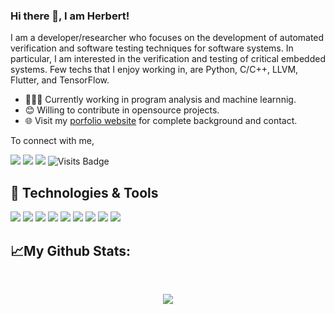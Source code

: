 ### Hi there 🖖, I am Herbert!

I am a developer/researcher who focuses on the development of automated verification and software testing techniques for software systems. In particular, I am interested in the verification and testing of critical embedded systems.
Few techs that I enjoy working in, are Python, C/C++, LLVM, Flutter, and TensorFlow. 

- 👨🏽‍💻 Currently working in program analysis and machine learnnig.
- 😊 Willing to contribute in opensource projects.
- 🌐 Visit my [porfolio website](https://hbgit.github.io) for complete background and contact.

To connect with me,

[<img src="https://img.shields.io/badge/twitter-%231DA1F2.svg?&style=for-the-badge&logo=twitter&logoColor=white" />](https://twitter.com/herberthb) [<img src="https://img.shields.io/badge/linkedin-%230077B5.svg?&style=for-the-badge&logo=linkedin&logoColor=white" />](https://www.linkedin.com/in/herbert-rocha-667781194) [<img src ="https://img.shields.io/badge/portfolio-web-%23.svg?&style=for-the-badge&logo=&logoColor=white%22">](https://hbgit.github.io) ![Visits Badge](https://badges.pufler.dev/visits/hbgit/hbgit?style=for-the-badge )

## 🔧 Technologies & Tools
![](https://img.shields.io/badge/OS-Linux-informational?style=flat&logo=linux&logoColor=white&color=2bbc8a)
![](https://img.shields.io/badge/Code-Python-informational?style=flat&logo=python&logoColor=white&color=2bbc8a)
![](https://img.shields.io/badge/Code-C/C++-informational?style=flat&logo=C/C++&logoColor=white&color=2bbc8a)
![](https://img.shields.io/badge/Code-Flutter-informational?style=flat&logo=Flutter&logoColor=white&color=2bbc8a)
![](https://img.shields.io/badge/Code-LLVM-informational?style=flat&logo=LLVM&logoColor=white&color=2bbc8a)
![](https://img.shields.io/badge/Code-CMake-informational?style=flat&logo=cmake&logoColor=white&color=2bbc8a)
![](https://img.shields.io/badge/Code-TensorFlow-informational?style=flat&logo=TensorFlow&logoColor=white&color=2bbc8a)
![](https://img.shields.io/badge/Shell-Bash-informational?style=flat&logo=gnu-bash&logoColor=white&color=2bbc8a)
![](https://img.shields.io/badge/Tools-Docker-informational?style=flat&logo=docker&logoColor=white&color=2bbc8a)



## &#x1f4c8;My Github Stats: 

<br>

<p align = "center">
  <img src = "https://github-readme-stats.vercel.app/api?username=hbgit&show_icons=true&theme=default&line_height=27">  
</p>

